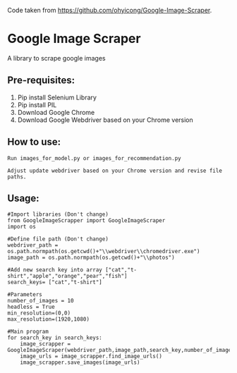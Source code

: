 Code taken from https://github.com/ohyicong/Google-Image-Scraper.

# Google Image Scraper
A library to scrape google images

## Pre-requisites:
1. Pip install Selenium Library
2. Pip install PIL
3. Download Google Chrome 
4. Download Google Webdriver based on your Chrome version

## How to use:
```
Run images_for_model.py or images_for_recommendation.py

Adjust update webdriver based on your Chrome version and revise file paths.
```

## Usage:
```
#Import libraries (Don't change)
from GoogleImageScrapper import GoogleImageScraper
import os

#Define file path (Don't change)
webdriver_path = os.path.normpath(os.getcwd()+"\\webdriver\\chromedriver.exe")
image_path = os.path.normpath(os.getcwd()+"\\photos")

#Add new search key into array ["cat","t-shirt","apple","orange","pear","fish"]
search_keys= ["cat","t-shirt"]

#Parameters
number_of_images = 10
headless = True
min_resolution=(0,0)
max_resolution=(1920,1080)

#Main program
for search_key in search_keys:
    image_scrapper = GoogleImageScraper(webdriver_path,image_path,search_key,number_of_images,headless,min_resolution,max_resolution)
    image_urls = image_scrapper.find_image_urls()
    image_scrapper.save_images(image_urls)

```
